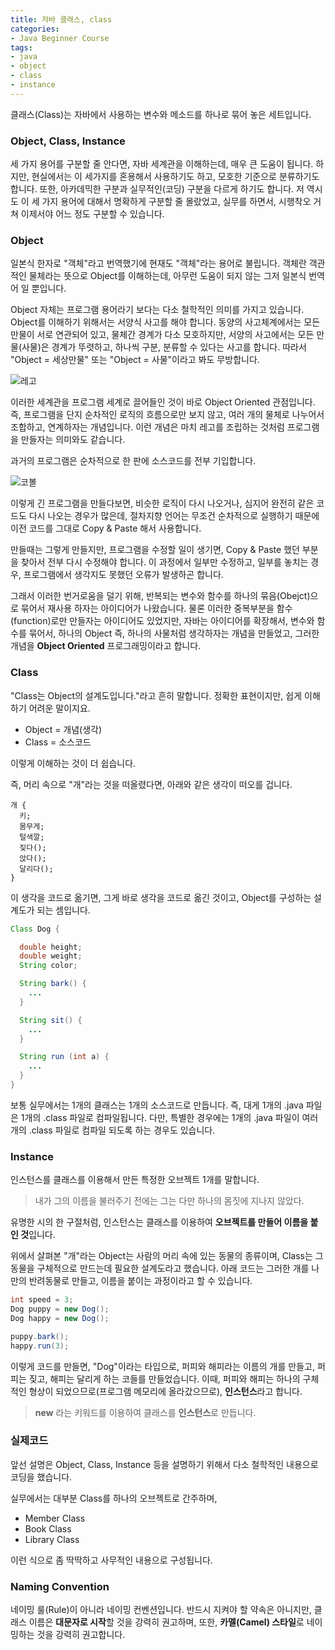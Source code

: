 ```yaml
---
title: 자바 클래스, class
categories:
- Java Beginner Course
tags:
- java
- object
- class
- instance
---
```


클래스(Class)는 자바에서 사용하는 변수와 메소드를 하나로 묶어 놓은 세트입니다.   

### Object, Class, Instance

세 가지 용어를 구분할 줄 안다면, 자바 세계관을 이해하는데, 매우 큰 도움이 됩니다. 하지만, 현실에서는 이 세가지를 혼용해서 사용하기도 하고, 모호한 기준으로 분류하기도 합니다. 또한, 아카데믹한 구분과 실무적인(코딩) 구분을 다르게 하기도 합니다. 저 역시도 이 세 가지 용어에 대해서 명확하게 구분할 줄 몰랐었고, 실무를 하면서, 시행착오 거쳐 이제서야 어느 정도 구분할 수 있습니다.   

### Object

일본식 한자로 "객체"라고 번역했기에 현재도 "객체"라는 용어로 불립니다. 객체란 객관적인 물체라는 뜻으로 Object를 이해하는데, 아무런 도움이 되지 않는 그저 일본식 번역어 일 뿐입니다.   

Object 자체는 프로그램 용어라기 보다는 다소 철학적인 의미를 가지고 있습니다. Object를 이해하기 위해서는 서양식 사고를 해야 합니다. 동양의 사고체계에서는 모든 만물이 서로 연관되어 있고, 물체간 경계가 다소 모호하지만, 서양의 사고에서는 모든 만물(사물)은 경계가 뚜렷하고, 하나씩 구분, 분류할 수 있다는 사고를 합니다. 따라서 "Object = 세상만물" 또는 "Object = 사물"이라고 봐도 무방합니다.   

![레고](https://lh3.googleusercontent.com/proxy/WHHf_ob6xsKw20fQXAyrinh1uN7BL5OOkX7iptXgt8_fZe5eKhL8KgAnJxs5AE4fvT54AOFdbIPwYvrCCmJ5pVwBUNFWFk5puId_cfJ5gmoO2OItl-gmk8fsspnckUCGZ6RrRGTmTNFgPRdh66DE)

이러한 세계관을 프로그램 세계로 끌어들인 것이 바로 Object Oriented 관점입니다. 즉, 프로그램을 단지 순차적인 로직의 흐름으로만 보지 않고, 여러 개의 물체로 나누어서 조합하고, 연계하자는 개념입니다. 이런 개념은 마치 레고를 조립하는 것처럼 프로그램을 만들자는 의미와도 같습니다.   

과거의 프로그램은 순차적으로 한 판에 소스코드를 전부 기입합니다.    

![코볼](https://www.microfocus.com/documentation/enterprise-developer/ed30/Eclipse/GUID-7D735A6E-6A60-40C2-A83B-DD38B5618DDB-low.png)   

이렇게 긴 프로그램을 만들다보면, 비슷한 로직이 다시 나오거나, 심지어 완전히 같은 코드도 다시 나오는 경우가 많은데, 절차지향 언어는 무조건 순차적으로 실행하기 때문에 이전 코드를 그대로  Copy & Paste 해서 사용합니다.   

만들때는 그렇게 만들지만, 프로그램을 수정할 일이 생기면, Copy & Paste 했던 부분을 찾아서 전부 다시 수정해야 합니다. 이 과정에서 일부만 수정하고, 일부를 놓치는 경우, 프로그램에서 생각지도 못했던 오류가 발생하곤 합니다.    

그래서 이러한 번거로움을 덜기 위해, 반복되는 변수와 함수를 하나의 묶음(Obejct)으로 묶어서 재사용 하자는 아이디어가 나왔습니다. 물론 이러한 중복부분을 함수(function)로만 만들자는 아이디어도 있었지만, 자바는 아이디어를 확장해서, 변수와 함수를 묶어서, 하나의 Object 즉, 하나의 사물처럼 생각하자는 개념을 만들었고, 그러한 개념을 **Object Oriented** 프로그래밍이라고 합니다.   

### Class

"Class는 Object의 설계도입니다."라고 흔히 말합니다. 정확한 표현이지만, 쉽게 이해하기 어려운 말이지요.   

* Object = 개념(생각)   
* Class = 소스코드   

이렇게 이해하는 것이 더 쉽습니다.   

즉, 머리 속으로 "개"라는 것을 떠올렸다면, 아래와 같은 생각이 떠오를 겁니다.

```
개 {
  키;
  몸무게;
  털색깔;
  짖다();
  앉다();
  달리다();
}
```  

이 생각을 코드로 옮기면, 그게 바로 생각을 코드로 옮긴 것이고, Object를 구성하는 설계도가 되는 셈입니다.

```java
Class Dog {

  double height;
  double weight;
  String color;

  String bark() {
    ...
  }

  String sit() {
    ...
  }

  String run (int a) {
    ...
  }
}
``` 

보통 실무에서는 1개의 클래스는 1개의 소스코드로 만듭니다. 즉, 대게 1개의 .java 파일은 1개의 .class 파일로 컴파일됩니다. 다만, 특별한 경우에는 1개의 .java 파일이 여러 개의 .class 파일로 컴파일 되도록 하는 경우도 있습니다.
### Instance

인스턴스를 클래스를 이용해서 만든 특정한 오브젝트 1개를 말합니다.   

> 내가 그의 이름을 불러주기 전에는 그는 다만 하나의 몸짓에 지나지 않았다.   

유명한 시의 한 구절처럼, 인스턴스는 클래스를 이용하여 **오브젝트를 만들어 이름을 붙인 것**입니다.

위에서 살펴본 "개"라는 Object는 사람의 머리 속에 있는 동물의 종류이며, Class는 그 동물을 구체적으로 만드는데 필요한 설계도라고 했습니다. 아래 코드는 그러한 개를 나만의 반려동물로 만들고, 이름을 붙이는 과정이라고 할 수 있습니다.

```java
int speed = 3;
Dog puppy = new Dog();
Dog happy = new Dog();

puppy.bark();
happy.run(3);
```

이렇게 코드를 만들면, "Dog"이라는 타입으로, 퍼피와 해피라는 이름의 개를 만들고, 퍼피는 짖고, 해피는 달리게 하는 코들를 만들었습니다. 이때, 퍼피와 해피는 하나의 구체적인 형상이 되었으므로(프로그램 메모리에 올라갔으므로), **인스턴스**라고 합니다.   

>  **new** 라는 키워드를 이용하여 클래스를 **인스턴스**로 만듭니다.   

### 실제코드

앞선 설명은 Object, Class, Instance 등을 설명하기 위해서 다소 철학적인 내용으로 코딩을 했습니다.   

실무에서는 대부분 Class를 하나의 오브젝트로 간주하며,   

* Member Class
* Book Class
* Library Class

이런 식으로 좀 딱딱하고 사무적인 내용으로 구성됩니다.


### Naming Convention

네이밍 룰(Rule)이 아니라 네이밍 컨벤션입니다. 반드시 지켜야 할 약속은 아니지만, 클래스 이름은 **대문자로 시작**할 것을 강력히 권고하며, 또한, **카멜(Camel) 스타일**로 네이밍하는 것을 강력히 권고합니다.
